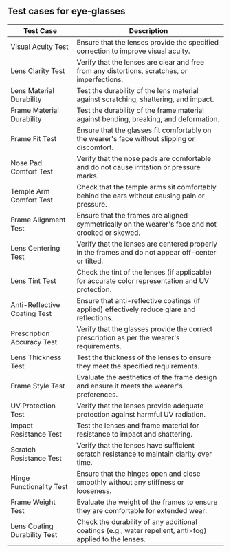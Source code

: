 ## Test cases for eye-glasses 

| Test Case                    | Description                                                                                     |
|------------------------------|-------------------------------------------------------------------------------------------------|
| Visual Acuity Test           | Ensure that the lenses provide the specified correction to improve visual acuity.              |
| Lens Clarity Test            | Verify that the lenses are clear and free from any distortions, scratches, or imperfections.    |
| Lens Material Durability     | Test the durability of the lens material against scratching, shattering, and impact.            |
| Frame Material Durability    | Test the durability of the frame material against bending, breaking, and deformation.           |
| Frame Fit Test               | Ensure that the glasses fit comfortably on the wearer's face without slipping or discomfort.    |
| Nose Pad Comfort Test        | Verify that the nose pads are comfortable and do not cause irritation or pressure marks.        |
| Temple Arm Comfort Test      | Check that the temple arms sit comfortably behind the ears without causing pain or pressure.    |
| Frame Alignment Test         | Ensure that the frames are aligned symmetrically on the wearer's face and not crooked or skewed.|
| Lens Centering Test          | Verify that the lenses are centered properly in the frames and do not appear off-center or tilted. |
| Lens Tint Test               | Check the tint of the lenses (if applicable) for accurate color representation and UV protection. |
| Anti-Reflective Coating Test | Ensure that anti-reflective coatings (if applied) effectively reduce glare and reflections.     |
| Prescription Accuracy Test   | Verify that the glasses provide the correct prescription as per the wearer's requirements.       |
| Lens Thickness Test          | Test the thickness of the lenses to ensure they meet the specified requirements.                |
| Frame Style Test             | Evaluate the aesthetics of the frame design and ensure it meets the wearer's preferences.        |
| UV Protection Test           | Verify that the lenses provide adequate protection against harmful UV radiation.                 |
| Impact Resistance Test       | Test the lenses and frame material for resistance to impact and shattering.                      |
| Scratch Resistance Test      | Verify that the lenses have sufficient scratch resistance to maintain clarity over time.         |
| Hinge Functionality Test    | Ensure that the hinges open and close smoothly without any stiffness or looseness.               |
| Frame Weight Test            | Evaluate the weight of the frames to ensure they are comfortable for extended wear.              |
| Lens Coating Durability Test | Check the durability of any additional coatings (e.g., water repellent, anti-fog) applied to the lenses. |
